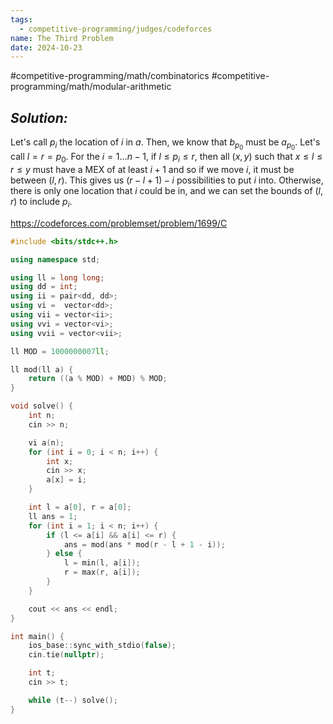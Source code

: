 ```yaml
---
tags:
  - competitive-programming/judges/codeforces
name: The Third Problem
date: 2024-10-23
---
```

#competitive-programming/math/combinatorics #competitive-programming/math/modular-arithmetic 
## _Solution:_
Let's call $p_{i}$ the location of $i$ in $a$. Then, we know that $b_{p_{0}}$ must be $a_{p_{0}}$. Let's call $l=r=p_{0}$. For the $i=1\dots n-1$, if $l\le p_{i}\le r$, then all $(x,y)$ such that $x\le l\le r\le y$ must have a MEX of at least $i+1$ and so if we move $i$, it must be between $(l,r)$. This gives us $(r-l+1)-i$ possibilities to put $i$ into. Otherwise, there is only one location that $i$ could be in, and we can set the bounds of $(l,r)$ to include $p_{i}$.

https://codeforces.com/problemset/problem/1699/C
```cpp
#include <bits/stdc++.h>

using namespace std;

using ll = long long;
using dd = int;
using ii = pair<dd, dd>;
using vi =  vector<dd>;
using vii = vector<ii>;
using vvi = vector<vi>;
using vvii = vector<vii>;

ll MOD = 1000000007ll;

ll mod(ll a) {
    return ((a % MOD) + MOD) % MOD;
}

void solve() {
    int n;
    cin >> n;

    vi a(n);
    for (int i = 0; i < n; i++) {
        int x;
        cin >> x;
        a[x] = i;
    }

    int l = a[0], r = a[0];
    ll ans = 1;
    for (int i = 1; i < n; i++) {
        if (l <= a[i] && a[i] <= r) {
            ans = mod(ans * mod(r - l + 1 - i));
        } else {
            l = min(l, a[i]);
            r = max(r, a[i]);
        }
    }

    cout << ans << endl;
}

int main() {
    ios_base::sync_with_stdio(false);
    cin.tie(nullptr);

    int t;
    cin >> t;

    while (t--) solve();
}
```